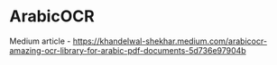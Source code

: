 # ArabicOCR

Medium article - https://khandelwal-shekhar.medium.com/arabicocr-amazing-ocr-library-for-arabic-pdf-documents-5d736e97904b
